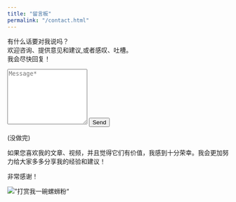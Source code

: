 ```yaml
---
title: "留言板"
permalink: "/contact.html"
---
```


<form action="https://formspree.io/{{site.email}}" method="POST">    
<p class="mb-4">
有什么话要对我说吗？<br>
欢迎咨询、提供意见和建议,或者感叹、吐槽。<br>
我会尽快回复！
</p>
<!-- <div class="form-group row">
<div class="col-md-6">
<input class="form-control" type="text" name="name" placeholder="Name*" required>
</div>
<div class="col-md-6">
<input class="form-control" type="email" name="_replyto" placeholder="E-mail Address*" required>
</div>
</div> -->
<textarea rows="8" class="form-control mb-3" name="message" placeholder="Message*" required></textarea>    
<input class="btn btn-success" type="submit" value="Send">
</form>

(没做完)

如果您喜欢我的文章、视频，并且觉得它们有价值，我感到十分荣幸。我会更加努力给大家多多分享我的经验和建议！


非常感谢！

<div class=”col-md-3 text-right“>
    <img alt=”打赏我一碗螺蛳粉“ src=”{{site.baseurl}}/assets/images/zhifubao.jpg“ class=”rounded-circle“ height=”100“ width=”100“>
</div>
